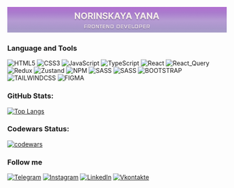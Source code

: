 ![Header](https://github.com/yana-norinskaya/yana-norinskaya/blob/main/assets/header3.png)

### Language and Tools

![HTML5](https://img.shields.io/badge/-HTML5-9323C8?style=for-the-badge&logo=html5&logoColor=white)
![CSS3](https://img.shields.io/badge/-CSS3-9323C8?style=for-the-badge&logo=CSS3&logoColor=white)
![JavaScript](https://img.shields.io/badge/-JavaScript-9323C8?style=for-the-badge&logo=JavaScript&logoColor=white)
![TypeScript](https://img.shields.io/badge/-TypeScript-9323C8?style=for-the-badge&logo=TypeScript&logoColor=white)
![React](https://img.shields.io/badge/-React-9323C8?style=for-the-badge&logo=React&logoColor=white)
![React_Query](https://img.shields.io/badge/-React_Query-9323C8?style=for-the-badge&logo=React&logoColor=white)
![Redux](https://img.shields.io/badge/-Redux-9323C8?style=for-the-badge&logo=Redux&logoColor=white)
![Zustand](https://img.shields.io/badge/-Zustand-9323C8?style=for-the-badge&logo=&logoColor=white)
![NPM](https://img.shields.io/badge/-NPM-9323C8?style=for-the-badge&logo=NPM&logoColor=white)
![SASS](https://img.shields.io/badge/-SASS-9323C8?style=for-the-badge&logo=SASS&logoColor=white)
![SASS](https://img.shields.io/badge/-SASS-9323C8?style=for-the-badge&logo=SASS&logoColor=white)
![BOOTSTRAP](https://img.shields.io/badge/-BOOTSTRAP-9323C8?style=for-the-badge&logo=BOOTSTRAP&logoColor=white)
![TAILWINDCSS](https://img.shields.io/badge/-TAILWINDCSS-9323C8?style=for-the-badge&logo=TAILWINDCSS&logoColor=white)
![FIGMA](https://img.shields.io/badge/-FIGMA-9323C8?style=for-the-badge&logo=FIGMA&logoColor=white)

### GitHub Stats:

[![Top Langs](https://github-readme-stats.vercel.app/api/top-langs/?username=yana-norinskaya&theme=nord&layout=compact)](https://github.com/venmovs/github-readme-stats)

### Codewars Status:

[![codewars](https://www.codewars.com/users/Yana1906/badges/large)](https://www.codewars.com/users/Yana1906)

### Follow me

[![Telegram](https://img.shields.io/badge/-Telegram-9323C8?style=for-the-badge&logo=telegram&logoColor=white)](https://t.me/YanaNorinskaya)
[![Instagram](https://img.shields.io/badge/-Instagram-9323C8?style=for-the-badge&logo=instagram&logoColor=white)](https://instagram.com/norinskaya?igshid=NTc4MTIwNjQ2YQ==)
[![LinkedIn](https://img.shields.io/badge/-LinkedIn-9323C8?style=for-the-badge&logo=linkedin&logoColor=white)](https://www.linkedin.com/in/yana-norinskaya/)
[![Vkontakte](https://img.shields.io/badge/-Vkontakte-9323C8?style=for-the-badge&logo=Vk&logoColor=white)](https://vk.com/id166152639)
